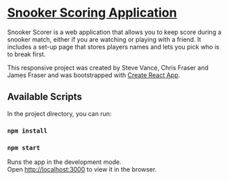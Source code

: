 # [Snooker Scoring Application](https://snooker-scorer-app.netlify.app/)

Snooker Scorer is a web application that allows you to keep score during a snooker match, either if you are watching or playing with a friend. It includes a set-up page that stores players names and lets you pick who is to break first.

This responsive project was created by Steve Vance, Chris Fraser and James Fraser and was bootstrapped with [Create React App](https://github.com/facebook/create-react-app).

## Available Scripts

In the project directory, you can run:

### `npm install`

### `npm start`

Runs the app in the development mode.<br />
Open [http://localhost:3000](http://localhost:3000) to view it in the browser.

